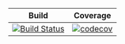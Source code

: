| **Build** | **Coverage** |
|---|---|
| [![Build Status](https://travis-ci.org/OurFriendIrony/StestList.png)](https://travis-ci.org/OurFriendIrony/StestList) | [![codecov](https://codecov.io/gh/OurFriendIrony/StestList/branch/master/graph/badge.svg)](https://codecov.io/gh/OurFriendIrony/StestList) |
